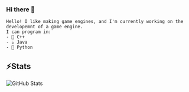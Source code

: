 ### Hi there 👋

```
Hello! I like making game engines, and I'm currently working on the developemnt of a game engine.
I can program in:
- 🤖 C++
- ☕ Java
- 🐍 Python

```

## ⚡Stats
![GitHub Stats](https://github-readme-stats.vercel.app/api?username=thatalloguy&theme=radical)
